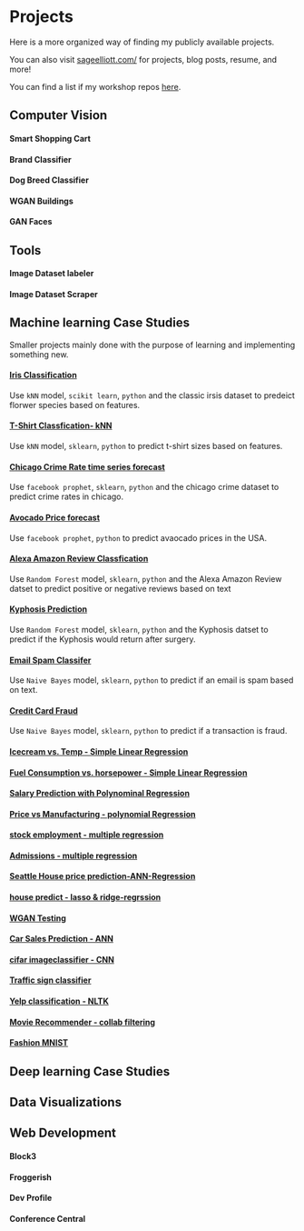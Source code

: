 # Projects

Here is a more organized way of finding my publicly available projects.

You can also visit [sageelliott.com/](https://sageelliott.com) for projects, blog posts, resume,  and more!

You can find a list if my workshop repos [here]().

<!--## Featured Projects-->


## Computer Vision

#### Smart Shopping Cart

#### Brand Classifier

#### Dog Breed Classifier

#### WGAN Buildings

#### GAN Faces



## Tools

#### Image Dataset labeler


#### Image Dataset Scraper



## Machine learning Case Studies

Smaller projects mainly done with the purpose of learning and implementing something new.

#### [Iris Classification](https://github.com/sagecodes/irsit-classification2-knn)
Use `kNN` model, `scikit learn`, `python` and the classic irsis dataset to predeict florwer species based on features. 


#### [T-Shirt Classfication- kNN](https://github.com/sagecodes/tshirt-size-prediction)

Use `kNN` model, `sklearn`, `python` to predict t-shirt sizes based on features.


#### [Chicago Crime Rate time series forecast](https://github.com/sagecodes/chicago-crime-prediction-fbprophet)

Use `facebook prophet`, `sklearn`, `python` and the chicago crime dataset to predict crime rates in chicago. 


#### [Avocado Price forecast](https://github.com/sagecodes/avocado-forecasting-fbprophet)

Use `facebook prophet`, `python`  to predict avaocado prices in the USA. 


#### [Alexa Amazon Review Classfication](https://github.com/sagecodes/Amazon-Review-Classification-Random-Forest)

Use `Random Forest` model, `sklearn`, `python`  and the Alexa Amazon Review datset to predict positive or negative reviews based on text


#### [Kyphosis Prediction](https://github.com/sagecodes/kyphsis-classifier-random-forest/blob/master/kyphosis-prediction-random-forest.ipynb)

Use `Random Forest` model, `sklearn`, `python`  and the Kyphosis datset to predict if the Kyphosis would return after surgery. 

#### [Email Spam Classifer](https://github.com/sagecodes/spam-classifier-naive-bayes/blob/master/Spam%20classifier.ipynb)

Use `Naive Bayes` model, `sklearn`, `python`  to predict if an email is spam based on text.


#### [Credit Card Fraud](https://github.com/sagecodes/credit-fraud-classfier-naive-bayes/blob/master/Credit%20Card%20Fraud%20Classifier.ipynb)

Use `Naive Bayes` model, `sklearn`, `python`  to predict if a transaction is fraud.

#### [Icecream vs. Temp - Simple Linear Regression](https://github.com/sagecodes/Icecream-temp-simple-linear-regression/blob/master/ice%20cream%20vs%20temp%20regression.ipynb)

#### [Fuel Consumption vs. horsepower - Simple Linear Regression](https://github.com/sagecodes/fuel-consumption-linear-regression/blob/master/fuel%20consumption.ipynb)

#### [Salary Prediction with Polynominal Regression](https://github.com/sagecodes/salary-prediction-polynomial-regression/blob/master/salary%20prediction%20polynomial%20regression.ipynb)

#### [Price vs Manufacturing - polynomial Regression](https://github.com/sagecodes/price-vs-manufacturing-polynomial-regression/blob/master/Cost%20per%20model%20prediction.ipynb)

#### [stock employment - multiple regression](https://github.com/sagecodes/stock-employment-multiple-regression/blob/master/s%26p%20500%20predict.ipynb)

#### [Admissions - multiple regression](https://github.com/sagecodes/admission-multiple-regression)

#### [Seattle House price prediction-ANN-Regression](https://github.com/sagecodes/house-price-prediction-ANN)

#### [house predict - lasso & ridge-regrssion](https://github.com/sagecodes/house-predict-lasso-ridge-regrssion)


#### [WGAN Testing](https://github.com/sagecodes/WGAN-Testing)


#### [Car Sales Prediction - ANN](https://github.com/sagecodes/car-sales-prediction-ANN)


#### [cifar imageclassifier - CNN](https://github.com/sagecodes/cifar-classifier-CNN)


#### [Traffic sign classifier](https://github.com/sagecodes/traffic-signs-classifier-lenet)


#### [Yelp classification - NLTK](https://github.com/sagecodes/yelp-reviews-Classification-NLP-NLTK)


#### [Movie Recommender - collab filtering](https://github.com/sagecodes/movie-recommender-collab-filter)


#### [Fashion MNIST](https://github.com/sagecodes/fashion-classifier) 

## Deep learning Case Studies


## Data Visualizations


## Web Development

#### Block3 
#### Froggerish
#### Dev Profile
#### Conference Central

